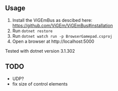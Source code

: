 ## Usage

1. Install the ViGEmBus as descibed here: https://github.com/ViGEm/ViGEmBus#installation
2. Run `dotnet restore`
3. Run `dotnet watch run -p BrowserGamepad.csproj`
4. Open a browser at http://localhost:5000

Tested with dotnet version 3.1.302

## TODO

+ UDP?
+ fix size of control elements
